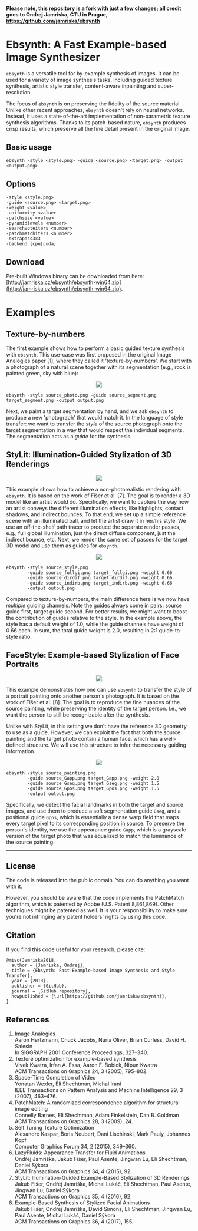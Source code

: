 #### Please note, this repository is a fork with just a few changes; all credit goes to Ondrej Jamriska, CTU in Prague, https://github.com/jamriska/ebsynth



# Ebsynth: A Fast Example-based Image Synthesizer

`ebsynth` is a versatile tool for by-example synthesis of images.
It can be used for a variety of image synthesis tasks, including guided
texture synthesis, artistic style transfer, content-aware inpainting
and super-resolution.

The focus of `ebsynth` is on preserving the fidelity of the source material.
Unlike other recent approaches, `ebsynth` doesn't rely on neural networks.
Instead, it uses a state-of-the-art implementation of non-parametric
texture synthesis algorithms. Thanks to its patch-based nature, `ebsynth`
produces crisp results, which preserve all the fine detail present in the
original image.

## Basic usage

```
ebsynth -style <style.png> -guide <source.png> <target.png> -output <output.png>
```

## Options
```
-style <style.png>
-guide <source.png> <target.png>
-weight <value>
-uniformity <value>
-patchsize <value>
-pyramidlevels <number>
-searchvoteiters <number>
-patchmatchiters <number>
-extrapass3x3
-backend [cpu|cuda]
```

## Download

Pre-built Windows binary can be downloaded from here: [http://jamriska.cz/ebsynth/ebsynth-win64.zip](http://jamriska.cz/ebsynth/ebsynth-win64.zip).

# Examples

## Texture-by-numbers

The first example shows how to perform a basic guided texture synthesis with `ebsynth`.
This use-case was first proposed in the original Image Analogies paper [1], where they
called it 'texture-by-numbers'. We start with a photograph of a natural scene together
with its segmentation (e.g., rock is painted green, sky with blue):

<p align='center'>
  <img src='doc/images/texbynum.jpg'/>
</p>

```
ebsynth -style source_photo.png -guide source_segment.png target_segment.png -output output.png
```

Next, we paint a target segmentation by hand, and we ask `ebsynth` to produce
a new 'photograph' that would match it. In the language of style transfer: we want
to transfer the *style* of the source photograph onto the target segmentation in
a way that would respect the individual segments. The segmentation acts as a *guide*
for the synthesis.

## StyLit: Illumination-Guided Stylization of 3D Renderings
<p align='center'>
  <img src='doc/images/stylit-teaser.jpg'/>
</p>

This example shows how to achieve a non-photorealistic rendering with `ebsynth`.
It is based on the work of Fišer et al. [7]. The goal is to render a 3D model like
an artist would do. Specifically, we want to capture the way how an artist conveys
the different illumination effects, like highlights, contact shadows, and indirect
bounces. To that end, we set up a simple reference scene with an illuminated ball,
and let the artist draw it in her/his style. We use an off-the-shelf path tracer
to produce the separate render passes, e.g., full global illumination, just the
direct diffuse component, just the indirect bounce, etc. Next, we render the same
set of passes for the target 3D model and use them as guides for `ebsynth`.

<p align='center'>
  <img src='doc/images/stylit.jpg'/>
</p>

```
ebsynth -style source_style.png
        -guide source_fullgi.png target_fullgi.png -weight 0.66
        -guide source_dirdif.png target_dirdif.png -weight 0.66
        -guide source_indirb.png target_indirb.png -weight 0.66
        -output output.png
```

Compared to texture-by-numbers, the main difference here is we now have *multiple*
guiding channels.  Note the guides always come in pairs: source guide first, target
guide second. For better results, we might want to boost the contribution of guides
relative to the style. In the example above, the style has a default weight of 1.0,
while the guide channels have weight of 0.66 each. In sum, the total guide weight
is 2.0, resulting in 2:1 guide-to-style ratio.

## FaceStyle: Example-based Stylization of Face Portraits

<p align='center'>
  <img src='doc/images/facestyle-teaser.jpg'/>
</p>

This example demonstrates how one can use `ebsynth` to transfer the style of
a portrait painting onto another person's photograph. It is based on the work
of Fišer et al. [8]. The goal is to reproduce the fine nuances of the source
painting, while preserving the identity of the target person. I.e., we want
the person to still be recognizable after the synthesis.

Unlike with StyLit, in this setting we don't have the reference 3D geometry
to use as a guide. However, we can exploit the fact that both the source painting
and the target photo contain a human face, which has a well-defined structure.
We will use this structure to infer the necessary guiding information.

<p align='center'>
  <img src='doc/images/facestyle.jpg'/>
</p>

```
ebsynth -style source_painting.png
        -guide source_Gapp.png target_Gapp.png -weight 2.0
        -guide source_Gseg.png target_Gseg.png -weight 1.5 
        -guide source_Gpos.png target_Gpos.png -weight 1.5 
        -output output.png
```

Specifically, we detect the facial landmarks in both the target and source images,
and use them to produce a soft segmentation guide `Gseg`, and a positional guide
`Gpos`, which is essentially a dense warp field that maps every target pixel to its
corresponding position in source. To preserve the person's identity, we use the
appearance guide `Gapp`, which is a grayscale version of the target photo that was
equalized to match the luminance of the source painting.

--------------------------------------------------------------------------

## License

The code is released into the public domain. You can do anything you want with it.

However, you should be aware that the code implements the PatchMatch algorithm, which is patented by Adobe (U.S. Patent 8,861,869). Other techniques might be patented as well. It is your responsibility to make sure you're not infringing any patent holders' rights by using this code. 

## Citation

If you find this code useful for your research, please cite:

```
@misc{Jamriska2018,
  author = {Jamriska, Ondrej},
  title = {Ebsynth: Fast Example-based Image Synthesis and Style Transfer},
  year = {2018},
  publisher = {GitHub},
  journal = {GitHub repository},
  howpublished = {\url{https://github.com/jamriska/ebsynth}},
}
```

## References

1. Image Analogies  
   Aaron Hertzmann, Chuck Jacobs, Nuria Oliver, Brian Curless, David H. Salesin  
   In SIGGRAPH 2001 Conference Proceedings, 327–340.  
2. Texture optimization for example-based synthesis  
   Vivek Kwatra, Irfan A. Essa, Aaron F. Bobick, Nipun Kwatra  
   ACM Transactions on Graphics 24, 3 (2005), 795–802.  
3. Space-Time Completion of Video  
   Yonatan Wexler, Eli Shechtman, Michal Irani  
   IEEE Transactions on Pattern Analysis and Machine Intelligence 29, 3 (2007), 463–476.  
4. PatchMatch: A randomized correspondence algorithm for structural image editing  
   Connelly Barnes, Eli Shechtman, Adam Finkelstein, Dan B. Goldman  
   ACM Transactions on Graphics 28, 3 (2009), 24.  
5. Self Tuning Texture Optimization  
   Alexandre Kaspar, Boris Neubert, Dani Lischinski, Mark Pauly, Johannes Kopf  
   Computer Graphics Forum 34, 2 (2015), 349–360.  
6. LazyFluids: Appearance Transfer for Fluid Animations  
   Ondřej Jamriška, Jakub Fišer, Paul Asente, Jingwan Lu, Eli Shechtman, Daniel Sýkora  
   ACM Transactions on Graphics 34, 4 (2015), 92.  
7. StyLit: Illumination-Guided Example-Based Stylization of 3D Renderings  
   Jakub Fišer, Ondřej Jamriška, Michal Lukáč, Eli Shechtman, Paul Asente, Jingwan Lu, Daniel Sýkora  
   ACM Transactions on Graphics 35, 4 (2016), 92.  
8. Example-Based Synthesis of Stylized Facial Animations  
   Jakub Fišer, Ondřej Jamriška, David Simons, Eli Shechtman, Jingwan Lu, Paul Asente, Michal Lukáč, Daniel Sýkora  
   ACM Transactions on Graphics 36, 4 (2017), 155.  
